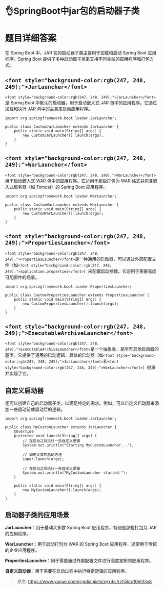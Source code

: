 # 👌SpringBoot中jar包的启动器子类

# <font style="background-color:rgb(247, 248, 249);">题目详细答案</font>
<font style="background-color:rgb(247, 248, 249);">在 Spring Boot 中，JAR 包的启动器子类主要用于加载和启动 Spring Boot 应用程序。Spring Boot 提供了多种启动器子类来支持不同类型的应用程序和打包方式。</font>

## <font style="background-color:rgb(247, 248, 249);"></font>`<font style="background-color:rgb(247, 248, 249);">JarLauncher</font>`
`<font style="background-color:rgb(247, 248, 249);">JarLauncher</font>`<font style="background-color:rgb(247, 248, 249);">是 Spring Boot 中默认的启动器，用于启动嵌入式 JAR 包中的应用程序。它通过加载和执行 JAR 包中的主类来启动应用程序。</font>

```plain
import org.springframework.boot.loader.JarLauncher;

public class CustomJarLauncher extends JarLauncher {
    public static void main(String[] args) {
        new CustomJarLauncher().launch(args);
    }
}
```

## <font style="background-color:rgb(247, 248, 249);"></font>`<font style="background-color:rgb(247, 248, 249);">WarLauncher</font>`
`<font style="background-color:rgb(247, 248, 249);">WarLauncher</font>`<font style="background-color:rgb(247, 248, 249);">用于启动嵌入式 WAR 包中的应用程序。它适用于那些打包为 WAR 格式并包含嵌入式服务器（如 Tomcat）的 Spring Boot 应用程序。</font>

```plain
import org.springframework.boot.loader.WarLauncher;

public class CustomWarLauncher extends WarLauncher {
    public static void main(String[] args) {
        new CustomWarLauncher().launch(args);
    }
}
```

## <font style="background-color:rgb(247, 248, 249);"></font>`<font style="background-color:rgb(247, 248, 249);">PropertiesLauncher</font>`
`<font style="background-color:rgb(247, 248, 249);">PropertiesLauncher</font>`<font style="background-color:rgb(247, 248, 249);">是一种通用的启动器，可以通过外部配置文件（如</font>`<font style="background-color:rgb(247, 248, 249);">application.properties</font>`<font style="background-color:rgb(247, 248, 249);">）来配置启动参数。它适用于需要高度可配置性的场景。</font>

```plain
import org.springframework.boot.loader.PropertiesLauncher;

public class CustomPropertiesLauncher extends PropertiesLauncher {
    public static void main(String[] args) {
        new CustomPropertiesLauncher().launch(args);
    }
}
```

## <font style="background-color:rgb(247, 248, 249);"></font>`<font style="background-color:rgb(247, 248, 249);">ExecutableArchiveLauncher</font>`
`<font style="background-color:rgb(247, 248, 249);">ExecutableArchiveLauncher</font>`<font style="background-color:rgb(247, 248, 249);">是一个抽象类，是所有其他启动器的基类。它提供了通用的启动逻辑，具体的启动器（如</font>`<font style="background-color:rgb(247, 248, 249);">JarLauncher</font>`<font style="background-color:rgb(247, 248, 249);">和</font>`<font style="background-color:rgb(247, 248, 249);">WarLauncher</font>`<font style="background-color:rgb(247, 248, 249);">）继承并实现了它。</font>

## <font style="background-color:rgb(247, 248, 249);">自定义启动器</font>
<font style="background-color:rgb(247, 248, 249);">还可以创建自己的启动器子类，以满足特定的需求。例如，可以自定义启动器来添加一些启动前或启动后的逻辑。</font>

```plain
import org.springframework.boot.loader.JarLauncher;

public class MyCustomLauncher extends JarLauncher {
    @Override
    protected void launch(String[] args) {
        // 在启动之前执行一些自定义逻辑
        System.out.println("Starting MyCustomLauncher...");

        // 调用父类的启动方法
        super.launch(args);

        // 在启动之后执行一些自定义逻辑
        System.out.println("MyCustomLauncher started.");
    }

    public static void main(String[] args) {
        new MyCustomLauncher().launch(args);
    }
}
```

## <font style="background-color:rgb(247, 248, 249);">启动器子类的应用场景</font>
**<font style="background-color:rgb(247, 248, 249);">JarLauncher</font>**<font style="background-color:rgb(247, 248, 249);">：用于启动大多数 Spring Boot 应用程序，特别是那些打包为 JAR 的应用程序。</font>

**<font style="background-color:rgb(247, 248, 249);">WarLauncher</font>**<font style="background-color:rgb(247, 248, 249);">：用于启动打包为 WAR 的 Spring Boot 应用程序，通常用于传统的企业应用程序。</font>

**<font style="background-color:rgb(247, 248, 249);">PropertiesLauncher</font>**<font style="background-color:rgb(247, 248, 249);">：用于需要通过外部配置文件进行高度定制的应用程序。</font>

**<font style="background-color:rgb(247, 248, 249);">自定义启动器</font>**<font style="background-color:rgb(247, 248, 249);">：用于需要在启动过程中执行特定逻辑的应用程序。</font>



> 原文: <https://www.yuque.com/jingdianjichi/xyxdsi/rzfi5kto10eh13s8>